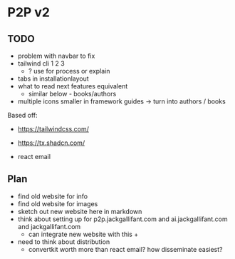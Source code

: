 # P2P v2

## TODO

- problem with navbar to fix
- tailwind cli 1 2 3 
  -  ? use for process or explain
- tabs in installationlayout
- what to read next features equivalent
  - similar below - books/authors
- multiple icons smaller in framework guides
  -> turn into authors / books 

Based off:

- https://tailwindcss.com/
- https://tx.shadcn.com/

- react email

## Plan

- find old website for info
- find old website for images
- sketch out new website here in markdown
- think about setting up for p2p.jackgallifant.com and ai.jackgallifant.com and jackgallifant.com
  - can integrate new website with this +
- need to think about distribution
  - convertkit worth more than react email? how disseminate easiest?
